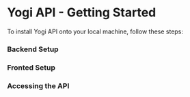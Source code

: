 # Yogi API - Getting Started

To install Yogi API onto your local machine, follow these steps:

### Backend Setup
### Fronted Setup
### Accessing the API